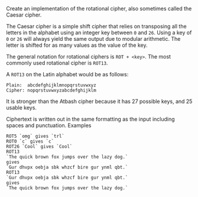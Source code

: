 Create an implementation of the rotational cipher, also sometimes called the Caesar cipher.

The Caesar cipher is a simple shift cipher that relies on transposing all the letters in the alphabet using an integer key between `0` and `26`. Using a key of `0` or `26` will always yield the same output due to modular arithmetic. The letter is shifted for as many values as the value of the key.

The general notation for rotational ciphers is `ROT + <key>`. The most commonly used rotational cipher is `ROT13`.

A `ROT13` on the Latin alphabet would be as follows:
```
Plain:  abcdefghijklmnopqrstuvwxyz
Cipher: nopqrstuvwxyzabcdefghijklm
```
It is stronger than the Atbash cipher because it has 27 possible keys, and 25 usable keys.

Ciphertext is written out in the same formatting as the input including spaces and punctuation.
Examples

    ROT5 `omg` gives `trl`
    ROT0 `c` gives `c`
    ROT26 `Cool` gives `Cool`
    ROT13 
    `The quick brown fox jumps over the lazy dog.` 
    gives 
    `Gur dhvpx oebja sbk whzcf bire gur ynml qbt.`
    ROT13
    `Gur dhvpx oebja sbk whzcf bire gur ynml qbt.` 
    gives 
    `The quick brown fox jumps over the lazy dog.`
